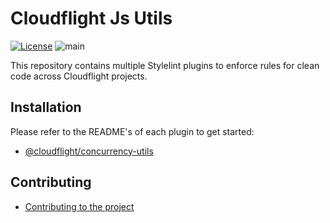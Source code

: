 # Cloudflight Js Utils

[![License](https://img.shields.io/badge/License-Apache_2.0-green.svg)](https://opensource.org/licenses/Apache-2.0)
![main](https://github.com/cloudflightio/cloudflight-js-utils/actions/workflows/build.yml/badge.svg?branch=main)

This repository contains multiple Stylelint plugins to enforce rules for clean code across Cloudflight projects.

## Installation

Please refer to the README's of each plugin to get started:

- [@cloudflight/concurrency-utils](packages/concurrency-utils/README.md)

## Contributing

- [Contributing to the project](CONTRIBUTING.md)
